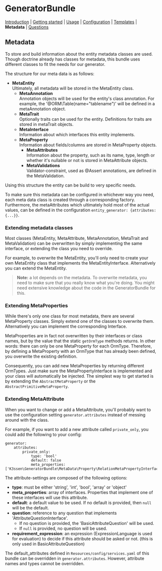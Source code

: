 GeneratorBundle
===============

 [Introduction](Introduction.md#GeneratorBundle)
| [Getting started](getting_started.md#GeneratorBundle)
| [Usage](usage.md#GeneratorBundle)
| [Configuration](configration.md#GeneratorBundle)
| [Templates](templates.md#GeneratorBundle)
| **Metadata**
| [Questions](questions.md#GeneratorBundle)

## Metadata

To store and build information about the entity metadata classes are used. 
Though doctrine already has classes for metadata, this bundle uses different classes to fit the
needs for our generator.

The structure for our meta data is as follows:

* **MetaEntity**  
  Ultimately, all metadata will be stored in the MetaEntity class. 
    * **MetaAnnotation**  
       Annotation objects will be used for the entity's class annotation.
       For example, the '@ORM\Table(name="tablename")' will be defined in
       a metaAnnotation object.
    * **MetaTrait**  
       Optionally traits can be used for the entity. Definitions for traits
       are stored in metaTrait objects.  
    * **MetaInterface**  
    Information about which interfaces this entity implements.    
    * **MetaProperty**  
       Information about fields/columns are stored in MetaProperty objects.
        * **MetaAttributes**  
        Information about the property, such as its name, type, length or whether it's nullable
        or not is stored in MetaAttribute objects.
        * **MetaValidations**  
        Validator-constraint, used as @Assert annotations, are defined in the MetaValidation.

Using this structure the entity can be build to very specific needs.

To make sure this metadata can be configured in whichever way you need, each meta data class
is created through a corresponding factory. 
Furthermore, the metaAttributes which ultimately hold most of the actual values, can be defined
in the configuration `entity_generator: {attributes: {...}}`.

### Extending metadata classes

Most classes (MetaEntity, MetaAttribute, MetaAnnotation, MetaTrait and MetaValidation)
can be overwritten by simply implementing the same interface, or extending the class you need to override.

For example, to overwrite the MetaEntity, you'll only need to create your own MetaEntity class
that implements the MetaEntityInterface. Alternatively you can extend
the MetaEntity.

> **Note:** a lot depends on the metadata. To overwrite metadata, 
you need to make sure that you really know what you're doing. 
> You might need extensive knowledge about the code in  the GeneratorBundle for this.

### Extending MetaProperties

While there's only one class for most metadata, there are several MetaProperty classes. Simply extend one
of the classes to overwrite them. Alternatively you can implement the corresponding Interface. 

MetaProperties are in fact not overwritten by their interfaces or class names, but by the value that
the static `getOrmType` methods returns. In other words: there can only be one
MetaProperty for each OrmType. Therefore, by defining a MetaProperty with an OrmType
that has already been defined, you overwrite the existing definition.

Consequently, you can add new MetaProperties by returning different OrmTypes. Just make sure the MetaPropertyInterface is implemented
and your class will automatically be injected. 
The simplest way to get started is by extending the `AbstractMetaProperty` or the
`AbstractPrimitiveMetaProperty`.

### Extending MetaAttribute

When you want to change or add a MetaAttribute, you'll probably want to use the configuration
setting `generator.attributes` instead of messing around with the class.

For example, if you want to add a new attribute called `private_only`, you could add the
following to your config:

    generator:
        attributes:
            private_only:
                type: 'bool'
                default: false
                meta_properties: ['K3ssen\GeneratorBundle\MetaData\Property\RelationMetaPropertyInterface']

The attribute-settings are composed of the following options:

- **type**: must be either 'string', 'int', 'bool', 'array' or 'object'
- **meta_properties**: array of interfaces. Properties that implement one of these interfaces will use this attribute.
- **default**: a default value to be used. If no default is provided, then `null` will be the default.
- **question**: reference to any question that implements 'AttributeQuestionInterface'. 
    - If no question is provided, the 'BasicAttributeQuestion' will be used.
    - If `null` is provided, no question will be used.
- **requirement_expression**: an expression (ExpressionLanguage is used for evaluation) to decide if this attribute should be
    asked or not. (this is only used in BasicAttributeQuestion)
    
    
The default_attributes defined in `Resources/config/services.yaml` of this bundle can be
overridden in `generator.attributes`. However, attribute names and types
cannot be overridden.